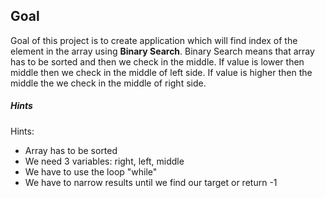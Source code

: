 ## Goal

Goal of this project is to create application which will find index of the element in the array using **Binary Search**. Binary Search means that array has to be sorted and then we check in the middle. If value is lower then middle then we check in the middle of left side. If value is higher then the middle the we check in the middle of right side.

##### Hints
Hints:
* Array has to be sorted
* We need 3 variables: right, left, middle
* We have to use the loop "while"
* We have to narrow results until we find our target or return -1